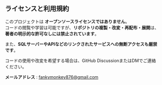 ## ライセンスと利用規約

このプロジェクトは **オープンソースライセンスではありません**。  
コードの閲覧や学習は可能ですが、**リポジトリの複製・改変・再配布・展開**は、**著者の明示的な許可なしには禁止されています**。

また、**SQLサーバーやAPIなどのリンクされたサービスへの無断アクセスも厳禁です**。

コードの使用や改変を希望する場合は、GitHub DiscussionまたはDMでご連絡ください。

**メールアドレス** : fankymonkey876@gmail.com
